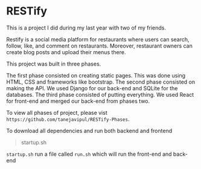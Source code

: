 # RESTify


This is a project I did during my last year with two of my friends.


Restify is a social media platform for restaurants where users can search, follow, like, and comment on restaurants. 
Moreover, restaurant owners can create blog posts and upload their menus there.



This project was built in three phases.

The first phase consisted on creating static pages. This was done using HTML, CSS and frameworks like bootstrap. 
The second phase consisted on making the API. We used Django for our back-end and SQLite for the databases.
The third phase consisted of putting everything. We used React for front-end and merged our back-end from phases two.

To view all phases of project, please vist `https://github.com/tanejavipul/RESTify-Phases`.



To download all dependencies and run both backend and frontend 
> startup.sh


`startup.sh` run a file called `run.sh` which will run the front-end and back-end
